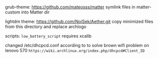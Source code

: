 grub-theme: 
https://github.com/mateosss/matter
symlink files in matter-custom into Matter dir

lightdm theme:
https://github.com/NoiSek/Aether.git
copy minimized files from this directory and replace archlogo

scripts:
`low_battery_script` requires xcalib

changed /etc/dhcpcd.conf according to to solve brown wifi problem on lenovo 570
`https://wiki.archlinux.org/index.php/dhcpcd#Client_ID`
